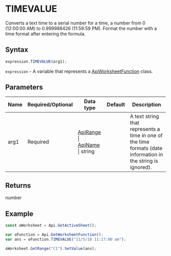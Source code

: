 # TIMEVALUE

Converts a text time to a serial number for a time, a number from 0 (12:00:00 AM) to 0.999988426 (11:59:59 PM). Format the number with a time format after entering the formula.

## Syntax

```javascript
expression.TIMEVALUE(arg1);
```

`expression` - A variable that represents a [ApiWorksheetFunction](../ApiWorksheetFunction.md) class.

## Parameters

| **Name** | **Required/Optional** | **Data type** | **Default** | **Description** |
| ------------- | ------------- | ------------- | ------------- | ------------- |
| arg1 | Required | [ApiRange](../../ApiRange/ApiRange.md) \| [ApiName](../../ApiName/ApiName.md) \| string |  | A text string that represents a time in one of the time formats (date information in the string is ignored). |

## Returns

number

## Example



```javascript
const oWorksheet = Api.GetActiveSheet();

var oFunction = Api.GetWorksheetFunction();
var ans = oFunction.TIMEVALUE("11/5/18 11:17:00 am"); 

oWorksheet.GetRange("C1").SetValue(ans);

```
